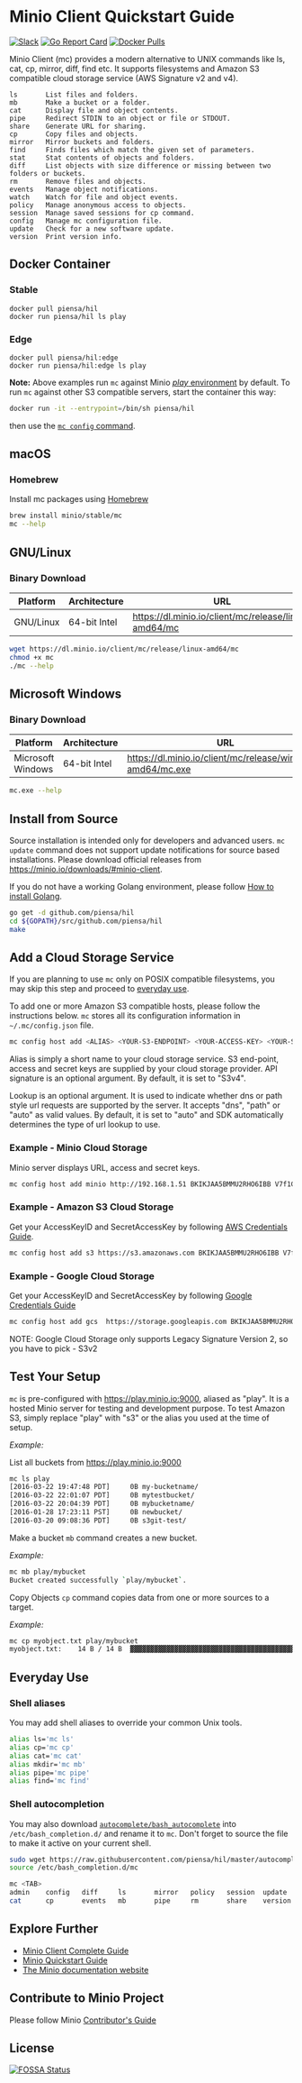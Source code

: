 # Minio Client Quickstart Guide
[![Slack](https://slack.minio.io/slack?type=svg)](https://slack.minio.io) [![Go Report Card](https://goreportcard.com/badge/piensa/hil)](https://goreportcard.com/report/piensa/hil) [![Docker Pulls](https://img.shields.io/docker/pulls/piensa/hil.svg?maxAge=604800)](https://hub.docker.com/r/piensa/hil/)

Minio Client (mc) provides a modern alternative to UNIX commands like ls, cat, cp, mirror, diff, find etc. It supports filesystems and Amazon S3 compatible cloud storage service (AWS Signature v2 and v4).

```
ls       List files and folders.
mb       Make a bucket or a folder.
cat      Display file and object contents.
pipe     Redirect STDIN to an object or file or STDOUT.
share    Generate URL for sharing.
cp       Copy files and objects.
mirror   Mirror buckets and folders.
find     Finds files which match the given set of parameters.
stat     Stat contents of objects and folders.
diff     List objects with size difference or missing between two folders or buckets.
rm       Remove files and objects.
events   Manage object notifications.
watch    Watch for file and object events.
policy   Manage anonymous access to objects.
session  Manage saved sessions for cp command.
config   Manage mc configuration file.
update   Check for a new software update.
version  Print version info.
```

## Docker Container
### Stable
```
docker pull piensa/hil
docker run piensa/hil ls play
```

### Edge
```
docker pull piensa/hil:edge
docker run piensa/hil:edge ls play
```

**Note:** Above examples run `mc` against Minio [_play_ environment](#test-your-setup) by default. To run `mc` against other S3 compatible servers, start the container this way:

```sh
docker run -it --entrypoint=/bin/sh piensa/hil
```

then use the [`mc config` command](#add-a-cloud-storage-service).

## macOS
### Homebrew
Install mc packages using [Homebrew](http://brew.sh/)

```sh
brew install minio/stable/mc
mc --help
```

## GNU/Linux
### Binary Download
| Platform | Architecture | URL |
| ---------- | -------- |------|
|GNU/Linux|64-bit Intel|https://dl.minio.io/client/mc/release/linux-amd64/mc |

```sh
wget https://dl.minio.io/client/mc/release/linux-amd64/mc
chmod +x mc
./mc --help
```

## Microsoft Windows
### Binary Download
| Platform | Architecture | URL |
| ---------- | -------- |------|
|Microsoft Windows|64-bit Intel|https://dl.minio.io/client/mc/release/windows-amd64/mc.exe |

```sh
mc.exe --help
```

## Install from Source
Source installation is intended only for developers and advanced users. `mc update` command does not support update notifications for source based installations. Please download official releases from https://minio.io/downloads/#minio-client.

If you do not have a working Golang environment, please follow [How to install Golang](https://docs.minio.io/docs/how-to-install-golang).

```sh
go get -d github.com/piensa/hil
cd ${GOPATH}/src/github.com/piensa/hil
make
```

## Add a Cloud Storage Service
If you are planning to use `mc` only on POSIX compatible filesystems, you may skip this step and proceed to [everyday use](#everyday-use).

To add one or more Amazon S3 compatible hosts, please follow the instructions below. `mc` stores all its configuration information in ``~/.mc/config.json`` file.

```sh
mc config host add <ALIAS> <YOUR-S3-ENDPOINT> <YOUR-ACCESS-KEY> <YOUR-SECRET-KEY> --api <API-SIGNATURE> --lookup <BUCKET-LOOKUP-TYPE>
```

Alias is simply a short name to your cloud storage service. S3 end-point, access and secret keys are supplied by your cloud storage provider. API signature is an optional argument. By default, it is set to "S3v4".

Lookup is an optional argument. It is used to indicate whether dns or path style url requests are supported by the server. It accepts "dns", "path" or "auto" as valid values. By default, it is set to "auto" and SDK automatically determines the type of url lookup to use.

### Example - Minio Cloud Storage
Minio server displays URL, access and secret keys.

```sh
mc config host add minio http://192.168.1.51 BKIKJAA5BMMU2RHO6IBB V7f1CwQqAcwo80UEIJEjc5gVQUSSx5ohQ9GSrr12
```

### Example - Amazon S3 Cloud Storage
Get your AccessKeyID and SecretAccessKey by following [AWS Credentials Guide](http://docs.aws.amazon.com/general/latest/gr/aws-security-credentials.html).

```sh
mc config host add s3 https://s3.amazonaws.com BKIKJAA5BMMU2RHO6IBB V7f1CwQqAcwo80UEIJEjc5gVQUSSx5ohQ9GSrr12
```

### Example - Google Cloud Storage
Get your AccessKeyID and SecretAccessKey by following [Google Credentials Guide](https://cloud.google.com/storage/docs/migrating?hl=en#keys)

```sh
mc config host add gcs  https://storage.googleapis.com BKIKJAA5BMMU2RHO6IBB V8f1CwQqAcwo80UEIJEjc5gVQUSSx5ohQ9GSrr12
```

NOTE: Google Cloud Storage only supports Legacy Signature Version 2, so you have to pick - S3v2

## Test Your Setup
`mc` is pre-configured with https://play.minio.io:9000, aliased as "play". It is a hosted Minio server for testing and development purpose.  To test Amazon S3, simply replace "play" with "s3" or the alias you used at the time of setup.

*Example:*

List all buckets from https://play.minio.io:9000

```sh
mc ls play
[2016-03-22 19:47:48 PDT]     0B my-bucketname/
[2016-03-22 22:01:07 PDT]     0B mytestbucket/
[2016-03-22 20:04:39 PDT]     0B mybucketname/
[2016-01-28 17:23:11 PST]     0B newbucket/
[2016-03-20 09:08:36 PDT]     0B s3git-test/
```

Make a bucket
`mb` command creates a new bucket.

*Example:*
```sh
mc mb play/mybucket
Bucket created successfully `play/mybucket`.
```

Copy Objects
`cp` command copies data from one or more sources to a target.

*Example:*
```sh
mc cp myobject.txt play/mybucket
myobject.txt:    14 B / 14 B  ▓▓▓▓▓▓▓▓▓▓▓▓▓▓▓▓▓▓▓▓▓▓▓▓▓▓▓▓▓▓▓▓▓▓▓▓▓▓▓▓▓▓▓▓▓▓  100.00 % 41 B/s 0
```



<a name="everyday-use"></a>
## Everyday Use

### Shell aliases
You may add shell aliases to override your common Unix tools.

```sh
alias ls='mc ls'
alias cp='mc cp'
alias cat='mc cat'
alias mkdir='mc mb'
alias pipe='mc pipe'
alias find='mc find'
```

### Shell autocompletion
You may also download [`autocomplete/bash_autocomplete`](https://raw.githubusercontent.com/piensa/hil/master/autocomplete/bash_autocomplete) into `/etc/bash_completion.d/` and rename it to `mc`. Don't forget to source the file to make it active on your current shell.

```sh
sudo wget https://raw.githubusercontent.com/piensa/hil/master/autocomplete/bash_autocomplete -O /etc/bash_completion.d/mc
source /etc/bash_completion.d/mc
```

```sh
mc <TAB>
admin    config   diff     ls       mirror   policy   session  update   watch
cat      cp       events   mb       pipe     rm       share    version
```

## Explore Further
- [Minio Client Complete Guide](https://docs.minio.io/docs/minio-client-complete-guide)
- [Minio Quickstart Guide](https://docs.minio.io/docs/minio-quickstart-guide)
- [The Minio documentation website](https://docs.minio.io)

## Contribute to Minio Project
Please follow Minio [Contributor's Guide](https://github.com/piensa/hil/blob/master/CONTRIBUTING.md)


## License
[![FOSSA Status](https://app.fossa.io/api/projects/git%2Bgithub.com%2Fminio%2Fmc.svg?type=large)](https://app.fossa.io/projects/git%2Bgithub.com%2Fminio%2Fmc?ref=badge_large)
